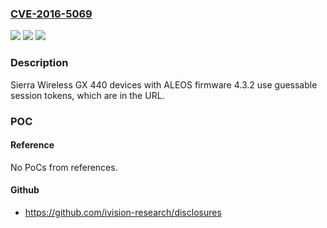 ### [CVE-2016-5069](https://cve.mitre.org/cgi-bin/cvename.cgi?name=CVE-2016-5069)
![](https://img.shields.io/static/v1?label=Product&message=Sierra%20Wireless%20GX%20440%20devices%20with%20ALEOS%20firmware%204.3.2&color=blue)
![](https://img.shields.io/static/v1?label=Version&message=Sierra%20Wireless%20GX%20440%20devices%20with%20ALEOS%20firmware%204.3.2%20&color=brightgreen)
![](https://img.shields.io/static/v1?label=Vulnerability&message=guessable%20session%20tokens&color=brightgreen)

### Description

Sierra Wireless GX 440 devices with ALEOS firmware 4.3.2 use guessable session tokens, which are in the URL.

### POC

#### Reference
No PoCs from references.

#### Github
- https://github.com/ivision-research/disclosures

